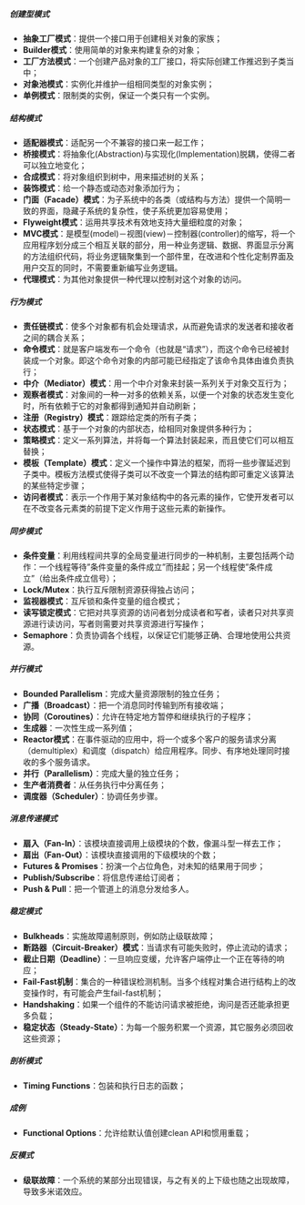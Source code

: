##### **创建型模式**

- **抽象工厂模式**：提供一个接口用于创建相关对象的家族；
- **Builder模式**：使用简单的对象来构建复杂的对象；
- **工厂方法模式**：一个创建产品对象的工厂接口，将实际创建工作推迟到子类当中；
- **对象池模式**：实例化并维护一组相同类型的对象实例；
- **单例模式**：限制类的实例，保证一个类只有一个实例。

##### **结构模式**

- **适配器模式**：适配另一个不兼容的接口来一起工作；
- **桥接模式**：将抽象化(Abstraction)与实现化(Implementation)脱耦，使得二者可以独立地变化；
- **合成模式**：将对象组织到树中，用来描述树的关系；
- **装饰模式**：给一个静态或动态对象添加行为；
- **门面（Facade）模式**：为子系统中的各类（或结构与方法）提供一个简明一致的界面，隐藏子系统的复杂性，使子系统更加容易使用；
- **Flyweight模式**：运用共享技术有效地支持大量细粒度的对象；
- **MVC模式**：是模型(model)－视图(view)－控制器(controller)的缩写，将一个应用程序划分成三个相互关联的部分，用一种业务逻辑、数据、界面显示分离的方法组织代码，将业务逻辑聚集到一个部件里，在改进和个性化定制界面及用户交互的同时，不需要重新编写业务逻辑。
- **代理模式**：为其他对象提供一种代理以控制对这个对象的访问。

##### **行为模式**

- **责任链模式**：使多个对象都有机会处理请求，从而避免请求的发送者和接收者之间的耦合关系；
- **命令模式**：就是客户端发布一个命令（也就是“请求”），而这个命令已经被封装成一个对象。即这个命令对象的内部可能已经指定了该命令具体由谁负责执行；
- **中介（Mediator）模式**：用一个中介对象来封装一系列关于对象交互行为；
- **观察者模式**：对象间的一种一对多的依赖关系，以便一个对象的状态发生变化时，所有依赖于它的对象都得到通知并自动刷新；
- **注册（Registry）模式**：跟踪给定类的所有子类；
- **状态模式**：基于一个对象的内部状态，给相同对象提供多种行为；
- **策略模式**：定义一系列算法，并将每一个算法封装起来，而且使它们可以相互替换；
- **模板（Template）模式**：定义一个操作中算法的框架，而将一些步骤延迟到子类中。模板方法模式使得子类可以不改变一个算法的结构即可重定义该算法的某些特定步骤；
- **访问者模式**：表示一个作用于某对象结构中的各元素的操作，它使开发者可以在不改变各元素类的前提下定义作用于这些元素的新操作。

##### **同步模式**

- **条件变量**：利用线程间共享的全局变量进行同步的一种机制，主要包括两个动作：一个线程等待”条件变量的条件成立”而挂起；另一个线程使”条件成立”（给出条件成立信号）；
- **Lock/Mutex**：执行互斥限制资源获得独占访问；
- **监视器模式**：互斥锁和条件变量的组合模式；
- **读写锁定模式**：它把对共享资源的访问者划分成读者和写者，读者只对共享资源进行读访问，写者则需要对共享资源进行写操作；
- **Semaphore**：负责协调各个线程，以保证它们能够正确、合理地使用公共资源。

##### **并行模式**

- **Bounded Parallelism**：完成大量资源限制的独立任务；
- **广播（Broadcast）**：把一个消息同时传输到所有接收端；
- **协同（Coroutines）**：允许在特定地方暂停和继续执行的子程序；
- **生成器**：一次性生成一系列值；
- **Reactor模式**：在事件驱动的应用中，将一个或多个客户的服务请求分离（demultiplex）和调度（dispatch）给应用程序。同步、有序地处理同时接收的多个服务请求。
- **并行（Parallelism）**：完成大量的独立任务；
- **生产者消费者**：从任务执行中分离任务；
- **调度器（Scheduler）**：协调任务步骤。

##### **消息传递模式**

- **扇入（Fan-In）**：该模块直接调用上级模块的个数，像漏斗型一样去工作；
- **扇出（Fan-Out）**：该模块直接调用的下级模块的个数；
- **Futures & Promises**：扮演一个占位角色，对未知的结果用于同步；
- **Publish/Subscribe**：将信息传递给订阅者；
- **Push & Pull**：把一个管道上的消息分发给多人。

##### **稳定模式**

- **Bulkheads**：实施故障遏制原则，例如防止级联故障；
- **断路器（Circuit-Breaker）模式**：当请求有可能失败时，停止流动的请求；
- **截止日期（Deadline）**：一旦响应变缓，允许客户端停止一个正在等待的响应；
- **Fail-Fast机制**：集合的一种错误检测机制。当多个线程对集合进行结构上的改变操作时，有可能会产生fail-fast机制；
- **Handshaking**：如果一个组件的不能访问请求被拒绝，询问是否还能承担更多负载；
- **稳定状态（Steady-State）**：为每一个服务积累一个资源，其它服务必须回收这些资源；

##### **剖析模式**

- **Timing Functions**：包装和执行日志的函数；

##### **成例**

- **Functional Options**：允许给默认值创建clean API和惯用重载；

##### **反模式**

- **级联故障**：一个系统的某部分出现错误，与之有关的上下级也随之出现故障，导致多米诺效应。